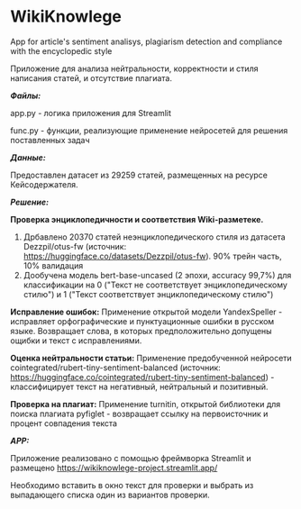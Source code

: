 # WikiKnowlege
App for article's sentiment analisys, plagiarism detection and compliance with the encyclopedic style

Приложение для анализа нейтральности, корректности и стиля написания статей, и отсутствие плагиата.



__*Файлы:*__

app.py - логика приложения для Streamlit

func.py - функции, реализующие применение нейросетей для решения поставленных задач



__*Данные:*__

Предоставлен датасет из 29259 статей, размещенных на ресурсе Кейсодержателя.



__*Решение:*__

__Проверка энциклопедичности и соответствия Wiki-разметеке.__
1) Дрбавлено 20370 статей неэнциклопедического стиля из датасета Dezzpil/otus-fw (источник: https://huggingface.co/datasets/Dezzpil/otus-fw). 90% трейн часть, 10% валидация
2) Дообучена модель bert-base-uncased (2 эпохи, accuracy 99,7%) для классификации на 0 ("Текст не соответствует энциклопедическому стилю") и 1 ("Текст соответствует энциклопедическому стилю")

__Исправление ошибок:__
Применение открытой модели YandexSpeller - исправляет орфографические и пунктуационные ошибки в русском языке. Возвращает слова, в которых предположительно допущены ощибки и текст с исправлениями.

__Оценка нейтральности статьи:__
Применение предобученной нейросети cointegrated/rubert-tiny-sentiment-balanced (источник: https://huggingface.co/cointegrated/rubert-tiny-sentiment-balanced) - классифицирует текст на негативный, нейтральный и позитивный.

__Проверка на плагиат:__
Применение turnitin, открытой библиотеки для поиска плагиата pyfiglet - возвращает ссылку на первоисточник и процент совпадения текста



__*APP:*__

Приложение реализовано с помощью фреймворка Streamlit и размещено https://wikiknowlege-project.streamlit.app/

Необходимо вставить в окно текст для проверки и выбрать из выпадающего списка один из вариантов проверки.

